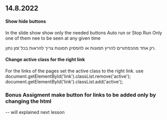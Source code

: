 ## 14.8.2022
#### Show hide buttons
In the slide show show only the needed buttons
Auto run or Stop Run
Only one of them nee to be seen at any given time

רק אחד מהכפתורים להריץ תמונות או להפסיק תמונות צריך להראות בכל זמן נתון.

#### Change active class for the right link 
For the links of the pages set the active class to the right link.
use
document.getElementById('link').classList.remove('active');
document.getElementById('link').classList.add('active');


### Bonus Assigment make button for links to be added only by changing the html
-- will explained next lesson 


